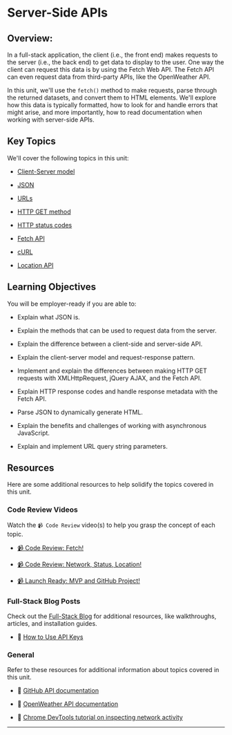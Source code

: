 # Server-Side APIs

## Overview:

In a full-stack application, the client (i.e., the front end) makes requests to the server (i.e., the back end) to get data to display to the user. One way the client can request this data is by using the Fetch Web API. The Fetch API can even request data from third-party APIs, like the OpenWeather API.

In this unit, we'll use the `fetch()` method to make requests, parse through the returned datasets, and convert them to HTML elements. We'll explore how this data is typically formatted, how to look for and handle errors that might arise, and more importantly, how to read documentation when working with server-side APIs.

## Key Topics

We'll cover the following topics in this unit:

* [Client-Server model](https://developer.mozilla.org/en-US/docs/Learn/Server-side/First_steps/Client-Server_overview)

* [JSON](https://developer.mozilla.org/en-US/docs/Web/JavaScript/Reference/Global_Objects/JSON)

* [URLs](https://developer.mozilla.org/en-US/docs/Web/API/URL)

* [HTTP GET method](https://developer.mozilla.org/en-US/docs/Web/HTTP/Methods/GET)

* [HTTP status codes](https://developer.mozilla.org/en-US/docs/Web/HTTP/Status)

* [Fetch API](https://developer.mozilla.org/en-US/docs/Web/API/Fetch_API)

* [cURL](https://curl.se/docs/httpscripting.html)

* [Location API](https://developer.mozilla.org/en-US/docs/Web/API/Location)

## Learning Objectives

You will be employer-ready if you are able to:

* Explain what JSON is.

* Explain the methods that can be used to request data from the server.

* Explain the difference between a client-side and server-side API.

* Explain the client-server model and request-response pattern.

* Implement and explain the differences between making HTTP GET requests with XMLHttpRequest, jQuery AJAX, and the Fetch API.

* Explain HTTP response codes and handle response metadata with the Fetch API.

* Parse JSON to dynamically generate HTML.

* Explain the benefits and challenges of working with asynchronous JavaScript.

* Explain and implement URL query string parameters.

## Resources

Here are some additional resources to help solidify the topics covered in this unit.

### Code Review Videos

Watch the `📹 Code Review` video(s) to help you grasp the concept of each topic.

  * [📹 Code Review: Fetch!](https://2u-20.wistia.com/medias/xl4b9n3l1z)

  * [📹 Code Review: Network, Status, Location!](https://2u-20.wistia.com/medias/smcipszslc)

  * [📹 Launch Ready: MVP and GitHub Project!](https://2u-20.wistia.com/medias/9p2hr71gaw)

### Full-Stack Blog Posts

Check out the [Full-Stack Blog](https://coding-boot-camp.github.io/full-stack/) for additional resources, like walkthroughs, articles, and installation guides.

  * 📖 [How to Use API Keys](https://coding-boot-camp.github.io/full-stack/apis/how-to-use-api-keys)



### General

Refer to these resources for additional information about topics covered in this unit.

* 📖 [GitHub API documentation](https://docs.github.com/en/rest/reference)

* 📖 [OpenWeather API documentation](https://openweathermap.org/api)

* 📖 [Chrome DevTools tutorial on inspecting network activity](https://developers.google.com/web/tools/chrome-devtools/network)

---

